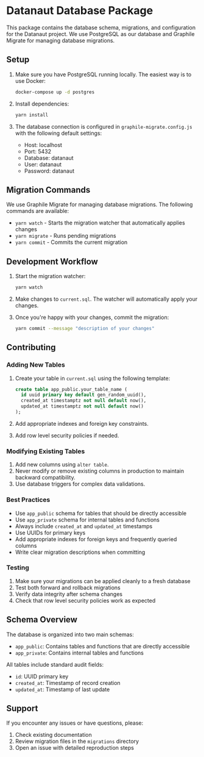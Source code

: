 # Datanaut Database Package

This package contains the database schema, migrations, and configuration for the Datanaut project. We use PostgreSQL as our database and Graphile Migrate for managing database migrations.

## Setup

1. Make sure you have PostgreSQL running locally. The easiest way is to use Docker:

   ```bash
   docker-compose up -d postgres
   ```

2. Install dependencies:

   ```bash
   yarn install
   ```

3. The database connection is configured in `graphile-migrate.config.js` with the following default settings:
   - Host: localhost
   - Port: 5432
   - Database: datanaut
   - User: datanaut
   - Password: datanaut

## Migration Commands

We use Graphile Migrate for managing database migrations. The following commands are available:

- `yarn watch` - Starts the migration watcher that automatically applies changes
- `yarn migrate` - Runs pending migrations
- `yarn commit` - Commits the current migration

## Development Workflow

1. Start the migration watcher:

   ```bash
   yarn watch
   ```

2. Make changes to `current.sql`. The watcher will automatically apply your changes.

3. Once you're happy with your changes, commit the migration:
   ```bash
   yarn commit --message "description of your changes"
   ```

## Contributing

### Adding New Tables

1. Create your table in `current.sql` using the following template:

   ```sql
   create table app_public.your_table_name (
     id uuid primary key default gen_random_uuid(),
     created_at timestamptz not null default now(),
     updated_at timestamptz not null default now()
   );
   ```

2. Add appropriate indexes and foreign key constraints.

3. Add row level security policies if needed.

### Modifying Existing Tables

1. Add new columns using `alter table`.
2. Never modify or remove existing columns in production to maintain backward compatibility.
3. Use database triggers for complex data validations.

### Best Practices

- Use `app_public` schema for tables that should be directly accessible
- Use `app_private` schema for internal tables and functions
- Always include `created_at` and `updated_at` timestamps
- Use UUIDs for primary keys
- Add appropriate indexes for foreign keys and frequently queried columns
- Write clear migration descriptions when committing

### Testing

1. Make sure your migrations can be applied cleanly to a fresh database
2. Test both forward and rollback migrations
3. Verify data integrity after schema changes
4. Check that row level security policies work as expected

## Schema Overview

The database is organized into two main schemas:

- `app_public`: Contains tables and functions that are directly accessible
- `app_private`: Contains internal tables and functions

All tables include standard audit fields:

- `id`: UUID primary key
- `created_at`: Timestamp of record creation
- `updated_at`: Timestamp of last update

## Support

If you encounter any issues or have questions, please:

1. Check existing documentation
2. Review migration files in the `migrations` directory
3. Open an issue with detailed reproduction steps
